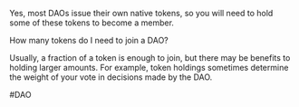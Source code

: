 Yes, most DAOs issue their own native tokens, so you will need to hold some of these tokens to become a member.

How many tokens do I need to join a DAO?

Usually, a fraction of a token is enough to join, but there may be benefits to holding larger amounts. For example, token holdings sometimes determine the weight of your vote in decisions made by the DAO.

#DAO 